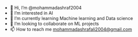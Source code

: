 - 👋 Hi, I’m @mohammadashraf2004
- 👀 I’m interested in AI
- 🌱 I’m currently learning Machine learning and Data science
- 💞️ I’m looking to collaborate on ML projects
- 📫 How to reach me mohammadashrafali2004@gmail.com

<!---
mohammadashraf2004/mohammadashraf2004 is a ✨ special ✨ repository because its `README.md` (this file) appears on your GitHub profile.
You can click the Preview link to take a look at your changes.
--->
